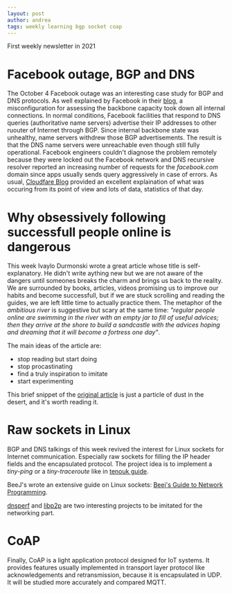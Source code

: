```yaml
---
layout: post
author: andrea
tags: weekly learning bgp socket coap
---
```

First weekly newsletter in 2021

# Facebook outage, BGP and DNS
The October 4 Facebook outage was an interesting case study for BGP and DNS protocols. As well explained by Facebook in their [blog](https://engineering.fb.com/2021/10/05/networking-traffic/outage-details/), a misconfiguration for assessing the backbone capacity took down all internal connections. In normal conditions, Facebook facilities that respond to DNS queries (authoritative name servers) advertise their IP addresses to other ruouter of Internet through BGP. Since internal backbone state was unhealthy, name servers withdrew those BGP advertisements. The result is that the DNS name servers were unreachable even though still fully operational. Facebook engineers couldn't diagnose the problem remotely because they were locked out the Facebook network and DNS recursive resolver reported an increasing number of requests for the _facebook.com_ domain since apps usually sends query aggressively in case of errors. As usual, [Cloudfare Blog](https://blog.cloudflare.com/october-2021-facebook-outage/) provided an excellent explaination of what was occuring from its point of view and lots of data, statistics of that day.


# Why obsessively following successfull people online is dangerous
This week Ivaylo Durmonski wrote a great article whose title is self-explanatory. He didn't write aything new but we are not aware of the dangers until someones breaks the charm and brings us back to the reality. We are surrounded by books, articles, videos promising us to improve our habits and become successfull, but if we are stuck scrolling and reading the guides, we are left little time to actually practice them. The metaphor of the _ambitious river_ is suggestive but scary at the same time: _"regular people online are swimming in the river with an empty jar to fill of useful advices; then they arrive at the shore to build a sandcastle with the advices hoping and dreaming that it will become a fortress one day"_.

The main ideas of the article are:
- stop reading but start doing
- stop procastinating
- find a truly inspiration to imitate
- start experimenting

This brief snippet of the [original article](https://durmonski.com/life-advice/following-people-online-is-dangerous/) is just a particle of dust in the desert, and it's worth reading it. 

# Raw sockets in Linux
BGP and DNS talkings of this week revived the interest for Linux sockets for Internet communication. Especially raw sockets for filling the IP header fields and the encapsulated protocol. The project idea is to implement a _tiny-ping_ or a _tiny-traceroute_ like in [tenouk guide](https://www.tenouk.com/Module43a.html).

BeeJ's wrote an extensive guide on Linux sockets: [Beej's Guide to Network Programming](https://beej.us/guide/bgnet/html/).

[dnsperf](https://github.com/DNS-OARC/dnsperf) and [libp2p](https://github.com/libp2p/cpp-libp2p) are two interesting projects to be imitated for the networking part.

# CoAP

Finally, CoAP is a light application protocol designed for IoT systems. It provides features usually implemented in transport layer protocol like acknowledgements and retransmission, because it is encapsulated in UDP. It will be studied more accurately and compared MQTT. 

